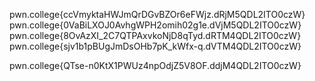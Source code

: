 pwn.college{ccVmyktaHWJmQrDGvBZOr6eFWjz.dRjM5QDL2ITO0czW}
pwn.college{0VaBiLXOJ0AvhgWPH2omih02g1e.dVjM5QDL2ITO0czW}
pwn.college{8OvAzXI_2C7QTPAxvkoNjD8qTyd.dRTM4QDL2ITO0czW}
pwn.college{sjv1b1pBUgJmDsOHb7pK_kWfx-q.dVTM4QDL2ITO0czW}

pwn.college{QTse-n0KtX1PWUz4npOdjZ5V8OF.ddjM4QDL2ITO0czW}
